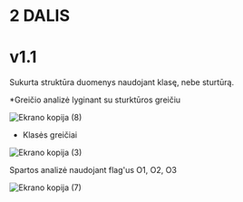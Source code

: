 # 2 DALIS

# v1.1

Sukurta struktūra duomenys naudojant klasę, nebe sturtūrą. 

*Greičio analizė lyginant su sturktūros greičiu

![Ekrano kopija (8)](https://user-images.githubusercontent.com/91305186/150229003-2c1f7530-b09f-4728-abb7-1637d9f8816d.png)

* Klasės greičiai

![Ekrano kopija (3)](https://user-images.githubusercontent.com/91305186/150213092-618b04fd-412f-4be2-a726-6eb8937c6ed2.png)

Spartos analizė naudojant flag'us O1, O2, O3

![Ekrano kopija (7)](https://user-images.githubusercontent.com/91305186/150229027-c89129d7-7af5-4860-bd0f-75512500760b.png)
